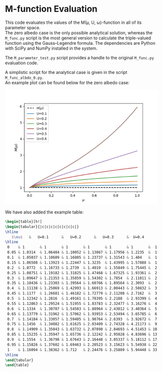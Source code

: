 # M-function Evaluation

This code evaluates the values of the M(μ, U, ω)-function in all of its parameter space.  
The zero albedo case is the only possible analytical solution, whereas the `M_func.py` script is the most general version to calculate the triple-valued function using the Gauss–Legendre formula. The dependencies are Python with SciPy and NumPy installed in the system.

The `M_parameter_test.py` script provides a handle to the original `M_func.py` evaluation code.

A simplistic script for the analytical case is given in the script `M_func_albdo_0.py`.  
An example plot can be found below for the zero albedo case:

![M vs μ (Zero Albedo)](M_vs_mu_zeroalbdo.jpg)

We have also added the example table:

```latex
\begin{table}[h!]
\begin{tabular}{|c|c|c|c|c|c|c|c|}
\hline
   $\mu$   &   U=0.1      &   U=0.2      &   U=0.3      &  U=0.4       &  U=0.5       &   U=0.6       &    U=0.7 \\
\hline
 0    & 1       & 1       & 1       & 1       & 1       & 1       &  1       \\
 0.05 & 1.0314  & 1.06484 & 1.10052 & 1.13867 & 1.17956 & 1.2235  &  1.27084 \\
 0.1  & 1.05037 & 1.10609 & 1.16805 & 1.23737 & 1.31543 & 1.404   &  1.50536 \\
 0.15 & 1.06508 & 1.13923 & 1.22447 & 1.3235  & 1.43995 & 1.57888 &  1.74747 \\
 0.2  & 1.0772  & 1.16733 & 1.2739  & 1.4019  & 1.55849 & 1.75445 &  2.00679 \\
 0.25 & 1.08751 & 1.19182 & 1.31825 & 1.47468 & 1.67325 & 1.93361 &  2.28992 \\
 0.3  & 1.09647 & 1.21353 & 1.35859 & 1.54302 & 1.7854  & 2.11811 &  2.60323 \\
 0.35 & 1.10436 & 1.23303 & 1.39564 & 1.60766 & 1.89564 & 2.3093  &  2.9539  \\
 0.4  & 1.11138 & 1.25069 & 1.42993 & 1.66913 & 2.00443 & 2.50832 &  3.35061 \\
 0.45 & 1.1177  & 1.26681 & 1.46182 & 1.72779 & 2.11208 & 2.7162  &  3.80438 \\
 0.5  & 1.12342 & 1.2816  & 1.49161 & 1.78395 & 2.2188  & 2.93399 &  4.32954 \\
 0.55 & 1.12863 & 1.29524 & 1.51955 & 1.83783 & 2.32477 & 3.16276 &  4.94537 \\
 0.6  & 1.1334  & 1.30787 & 1.54583 & 1.88964 & 2.43012 & 3.40364 &  5.67848 \\
 0.65 & 1.13779 & 1.31962 & 1.57062 & 1.93953 & 2.53494 & 3.65785 &  6.56676 \\
 0.7  & 1.14184 & 1.33057 & 1.59405 & 1.98764 & 2.6393  & 3.92672 &  7.66619 \\
 0.75 & 1.1456  & 1.34082 & 1.61625 & 2.03409 & 2.74328 & 4.21173 &  9.06312 \\
 0.8  & 1.14909 & 1.35043 & 1.63732 & 2.07898 & 2.84693 & 4.51453 & 10.8982  \\
 0.85 & 1.15235 & 1.35947 & 1.65736 & 2.12242 & 2.95028 & 4.83696 & 13.4171  \\
 0.9  & 1.1554  & 1.36798 & 1.67643 & 2.16448 & 3.05337 & 5.18112 & 17.0911  \\
 0.95 & 1.15826 & 1.37602 & 1.69463 & 2.20523 & 3.15623 & 5.54938 & 22.9532  \\
 1    & 1.16094 & 1.38362 & 1.712   & 2.24476 & 3.25889 & 5.94448 & 33.7907  \\
\hline
\end{tabular}
\end{table}
